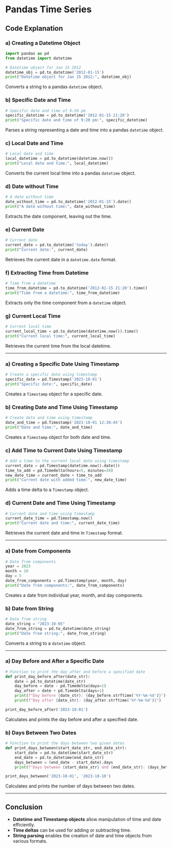 
# Pandas Time Series

## Code Explanation
<a name="code-explanation"></a>

### a) Creating a Datetime Object
```python
import pandas as pd
from datetime import datetime

# Datetime object for Jan 15 2012
datetime_obj = pd.to_datetime('2012-01-15')
print("Datetime object for Jan 15 2012:", datetime_obj)
```
Converts a string to a pandas `datetime` object.

### b) Specific Date and Time
```python
# Specific date and time of 9:20 pm
specific_datetime = pd.to_datetime('2012-01-15 21:20')
print("Specific date and time of 9:20 pm:", specific_datetime)
```
Parses a string representing a date and time into a pandas `datetime` object.

### c) Local Date and Time
```python
# Local date and time
local_datetime = pd.to_datetime(datetime.now())
print("Local date and time:", local_datetime)
```
Converts the current local time into a pandas `datetime` object.

### d) Date without Time
```python
# A date without time
date_without_time = pd.to_datetime('2012-01-15').date()
print("A date without time:", date_without_time)
```
Extracts the date component, leaving out the time.

### e) Current Date
```python
# Current date
current_date = pd.to_datetime('today').date()
print("Current date:", current_date)
```
Retrieves the current date in a `datetime.date` format.

### f) Extracting Time from Datetime
```python
# Time from a datetime
time_from_datetime = pd.to_datetime('2012-01-15 21:20').time()
print("Time from a datetime:", time_from_datetime)
```
Extracts only the time component from a `datetime` object.

### g) Current Local Time
```python
# Current local time
current_local_time = pd.to_datetime(datetime.now()).time()
print("Current local time:", current_local_time)
```
Retrieves the current time from the local datetime.

---

### a) Creating a Specific Date Using Timestamp
```python
# Create a specific date using timestamp
specific_date = pd.Timestamp('2023-10-01')
print("Specific date:", specific_date)
```
Creates a `Timestamp` object for a specific date.

### b) Creating Date and Time Using Timestamp
```python
# Create date and time using timestamp
date_and_time = pd.Timestamp('2023-10-01 12:30:45')
print("Date and time:", date_and_time)
```
Creates a `Timestamp` object for both date and time.

### c) Add Time to Current Date Using Timestamp
```python
# Add a time to the current local date using timestamp
current_date = pd.Timestamp(datetime.now().date())
time_to_add = pd.Timedelta(hours=5, minutes=30)
new_date_time = current_date + time_to_add
print("Current date with added time:", new_date_time)
```
Adds a time delta to a `Timestamp` object.

### d) Current Date and Time Using Timestamp
```python
# Current date and time using timestamp
current_date_time = pd.Timestamp.now()
print("Current date and time:", current_date_time)
```
Retrieves the current date and time in `Timestamp` format.

---

### a) Date from Components
```python
# Date from components
year = 2023
month = 10
day = 5
date_from_components = pd.Timestamp(year, month, day)
print("Date from components:", date_from_components)
```
Creates a date from individual year, month, and day components.

### b) Date from String
```python
# Date from string
date_string = "2023-10-05"
date_from_string = pd.to_datetime(date_string)
print("Date from string:", date_from_string)
```
Converts a string to a `datetime` object.

---

### a) Day Before and After a Specific Date
```python
# Function to print the day after and before a specified date
def print_day_before_after(date_str):
    date = pd.to_datetime(date_str)
    day_before = date - pd.Timedelta(days=1)
    day_after = date + pd.Timedelta(days=1)
    print(f"Day before {date_str}: {day_before.strftime('%Y-%m-%d')}")
    print(f"Day after {date_str}: {day_after.strftime('%Y-%m-%d')}")

print_day_before_after('2023-10-01')
```
Calculates and prints the day before and after a specified date.

### b) Days Between Two Dates
```python
# Function to print the days between two given dates
def print_days_between(start_date_str, end_date_str):
    start_date = pd.to_datetime(start_date_str)
    end_date = pd.to_datetime(end_date_str)
    days_between = (end_date - start_date).days
    print(f"Days between {start_date_str} and {end_date_str}: {days_between} days")

print_days_between('2023-10-01', '2023-10-10')
```
Calculates and prints the number of days between two dates.

---

## Conclusion
- **Datetime and Timestamp objects** allow manipulation of time and date efficiently.
- **Time deltas** can be used for adding or subtracting time.
- **String parsing** enables the creation of date and time objects from various formats.
